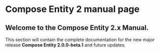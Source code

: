 # Compose Entity 2 manual page

## Welcome to the **Compose Entity 2.x Manual**.

This section will contain the complete documentation for the new major release **Compose Entity 2.0.0-beta.1** and future updates.
